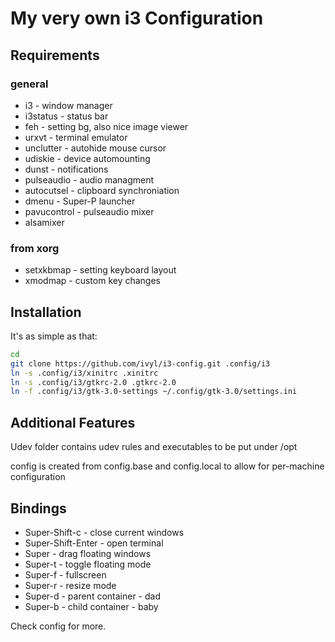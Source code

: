 # My very own i3 Configuration

## Requirements
### general
* i3 - window manager
* i3status - status bar
* feh - setting bg, also nice image viewer
* urxvt - terminal emulator
* unclutter - autohide mouse cursor
* udiskie - device automounting
* dunst - notifications
* pulseaudio - audio managment
* autocutsel - clipboard synchroniation
* dmenu - Super-P launcher
* pavucontrol - pulseaudio mixer
* alsamixer
### from xorg
* setxkbmap - setting keyboard layout
* xmodmap - custom key changes


## Installation
It's as simple as that:

```bash
cd
git clone https://github.com/ivyl/i3-config.git .config/i3
ln -s .config/i3/xinitrc .xinitrc
ln -s .config/i3/gtkrc-2.0 .gtkrc-2.0
ln -f .config/i3/gtk-3.0-settings ~/.config/gtk-3.0/settings.ini
```

## Additional Features
Udev folder contains udev rules and executables to be put under /opt

config is created from config.base and config.local to allow for
per-machine configuration


## Bindings
* Super-Shift-c - close current windows
* Super-Shift-Enter - open terminal
* Super - drag floating windows
* Super-t - toggle floating mode
* Super-f - fullscreen
* Super-r - resize mode
* Super-d - parent container - dad
* Super-b - child container - baby

Check config for more.

